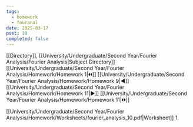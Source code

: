 ```yaml
---
tags:
  - homework
  - fouranal
date: 2025-03-17
pset: 10
completed: false
---
```

[[Directory]], [[University/Undergraduate/Second Year/Fourier Analysis/Fourier Analysis|Subject Directory]]
[[University/Undergraduate/Second Year/Fourier Analysis/Homework/Homework 1|🞀🞀]] [[University/Undergraduate/Second Year/Fourier Analysis/Homework/Homework 9|◀]] [[University/Undergraduate/Second Year/Fourier Analysis/Homework/Homework 11|▶]] [[University/Undergraduate/Second Year/Fourier Analysis/Homework/Homework 11|🞂🞂]]

[[University/Undergraduate/Second Year/Fourier Analysis/Homework/Worksheets/fourier_analysis_10.pdf|Worksheet]]
1. 
